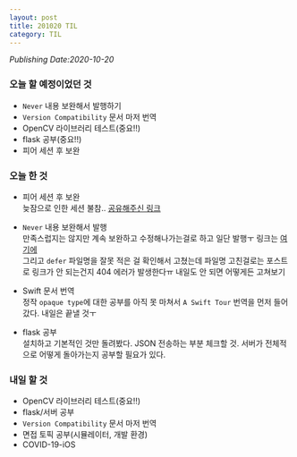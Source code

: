 ```yaml
---
layout: post
title: 201020 TIL
category: TIL
---
```

*Publishing Date:2020-10-20*

### 오늘 할 예정이었던 것
* `Never` 내용 보완해서 발행하기
* `Version Compatibility` 문서 마저 번역
* OpenCV 라이브러리 테스트(중요!!)
* flask 공부(중요!!)
* 피어 세션 후 보완

### 오늘 한 것
* 피어 세션 후 보완  
늦잠으로 인한 세션 불참.. [공유해주신 링크](https://m.blog.naver.com/PostView.nhn?blogId=jdub7138&logNo=220412903604&proxyReferer=https:%2F%2Fwww.google.com%2F)
* `Never` 내용 보완해서 발행  
만족스럽지는 않지만 계속 보완하고 수정해나가는걸로 하고 일단 발행ㅜ 링크는 [여기에](https://devejs.github.io/ios/2020/10/16/swift-never.html)  
그리고 `defer` 파일명을 잘못 적은 걸 확인해서 고쳤는데 파일명 고친걸로는 포스트로 링크가 안 되는건지 404 에러가 발생한다ㅠ 내일도 안 되면 어떻게든 고쳐보기

* Swift 문서 번역  
정작 `opaque type`에 대한 공부를 아직 못 마쳐서 `A Swift Tour` 번역을 먼저 들어갔다. 내일은 끝낼 것ㅜ
* flask 공부  
설치하고 기본적인 것만 돌려봤다. JSON 전송하는 부분 체크할 것. 서버가 전체적으로 어떻게 돌아가는지 공부할 필요가 있다.


### 내일 할 것
* OpenCV 라이브러리 테스트(중요!!)
* flask/서버 공부
* `Version Compatibility` 문서 마저 번역
* 면접 토픽 공부(시뮬레이터, 개발 환경)
* COVID-19-iOS
